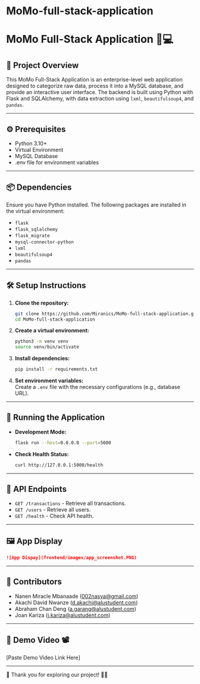 # MoMo-full-stack-application
# MoMo Full-Stack Application 🚀💻

## 📝 Project Overview
This MoMo Full-Stack Application is an enterprise-level web application designed to categorize raw data, process it into a MySQL database, and provide an interactive user interface. The backend is built using Python with Flask and SQLAlchemy, with data extraction using `lxml`, `beautifulsoup4`, and `pandas`.

---
## ⚙️ Prerequisites
- Python 3.10+
- Virtual Environment
- MySQL Database
- .env file for environment variables

---
## 📦 Dependencies
Ensure you have Python installed. The following packages are installed in the virtual environment:
- `flask`
- `flask_sqlalchemy`
- `flask_migrate`
- `mysql-connector-python`
- `lxml`
- `beautifulsoup4`
- `pandas`

---
## 🛠️ Setup Instructions
1. **Clone the repository:**  
   ```bash
   git clone https://github.com/Miranics/MoMo-full-stack-application.git
   cd MoMo-full-stack-application
   ```
2. **Create a virtual environment:**  
   ```bash
   python3 -m venv venv
   source venv/bin/activate
   ```
3. **Install dependencies:**  
   ```bash
   pip install -r requirements.txt
   ```
4. **Set environment variables:**  
   Create a `.env` file with the necessary configurations (e.g., database URL).

---
## 🚀 Running the Application
- **Development Mode:**  
  ```bash
  flask run --host=0.0.0.0 --port=5000
  ```
- **Check Health Status:**  
  ```bash
  curl http://127.0.0.1:5000/health
  ```

---
## 📡 API Endpoints
- `GET /transactions` - Retrieve all transactions.
- `GET /users` - Retrieve all users.
- `GET /health` - Check API health.

---
## 🖼️ App Display
```markdown
![App Dispay](frontend/images/app_screenshot.PNG)
```

---
## 🤝 Contributors
- Nanen Miracle Mbanaade (002nasya@gmail.com)
- Akachi David Nwanze (d.akachi@alustudent.com)
- Abraham Chan Deng (a.garang@alustudent.com)
- Joan Kariza (j.kariza@alustudent.com)

---
## 🎥 Demo Video 📽️
[Paste Demo Video Link Here]

---
💙 Thank you for exploring our project! 🚀✨